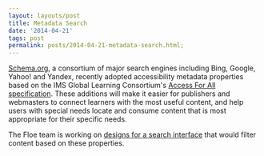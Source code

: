 ```yaml
---
layout: layouts/post
title: Metadata Search
date: '2014-04-21'
tags: post
permalink: posts/2014-04-21-metadata-search.html;
---
```

<p><a href="http://schema.org/">Schema.org</a>, a consortium of major search engines including Bing, Google, Yahoo! and Yandex, recently adopted accessibility metadata properties based on the IMS Global Learning Consortium's <a href="http://www.imsglobal.org/accessibility">Access For All specification</a>.
                    These additions will make it easier for publishers and webmasters to connect learners with the most useful content, and help users with special needs locate and consume content that is most appropriate for their specific needs.
                    </p>
                    <p>The Floe team is working on <a href="http://wiki.fluidproject.org/download/attachments/37855787/metadata-search.pdf?version=1&modificationDate=1397078966717&api=v2">designs for a search interface</a> that would filter content based on these properties.
                    </p>
         
